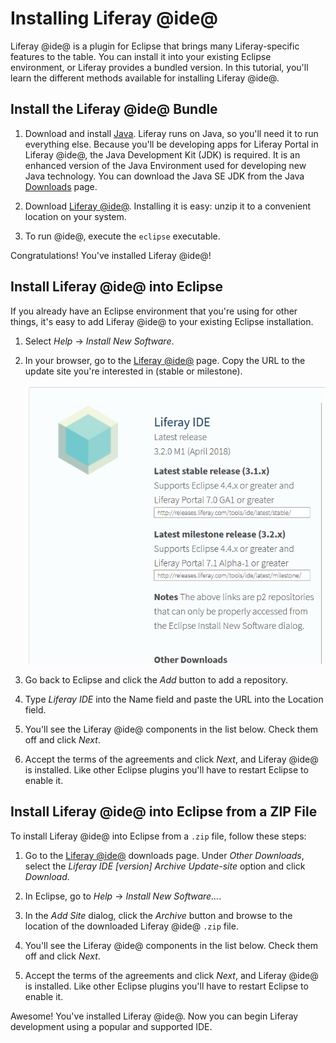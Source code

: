# Installing Liferay @ide@ [](id=installing-liferay-ide)

Liferay @ide@ is a plugin for Eclipse that brings many Liferay-specific features
to the table. You can install it into your existing Eclipse environment, or
Liferay provides a bundled version. In this tutorial, you'll learn the different
methods available for installing Liferay @ide@.

## Install the Liferay @ide@ Bundle [](id=install-the-liferay-ide-bundle)

1.  Download and install [Java](http://java.oracle.com). Liferay runs on Java, so
    you'll need it to run everything else. Because you'll be developing apps for
    Liferay Portal in Liferay @ide@, the Java Development Kit (JDK) is required.
    It is an enhanced version of the Java Environment used for developing new
    Java technology. You can download the Java SE JDK from the Java
    [Downloads](http://www.oracle.com/technetwork/java/javase/downloads/index.html)
    page. 

2.  Download
    [Liferay @ide@](https://www.liferay.com/downloads/liferay-projects/liferay-ide).
    Installing it is easy: unzip it to a convenient location on your system. 

3. To run @ide@, execute the `eclipse` executable.

Congratulations! You've installed Liferay @ide@! 

## Install Liferay @ide@ into Eclipse [](id=install-liferay-ide-into-eclipse)

If you already have an Eclipse environment that you're using for other
things, it's easy to add Liferay @ide@ to your existing Eclipse installation. 

1.  Select *Help* &rarr; *Install New Software*. 

2.  In your browser, go to the
    [Liferay @ide@](https://www.liferay.com/downloads/liferay-projects/liferay-ide)
    page. Copy the URL to the update site you're interested in (stable or
    milestone). 

    ![Figure 1: Liferay provides two update sites: stable for those who want a well-tested environment, and milestone for those who like the bleeding edge.](../../../images/liferay-ide-download.png)

3.  Go back to Eclipse and click the *Add* button to add a repository. 

4.  Type *Liferay IDE* into the Name field and paste the URL into the Location 
    field. 

5.  You'll see the Liferay @ide@ components in the list below. Check them off and
    click *Next*. 

6.  Accept the terms of the agreements and click *Next*, and Liferay @ide@ is
    installed. Like other Eclipse plugins you'll have to restart Eclipse to
    enable it. 

## Install Liferay @ide@ into Eclipse from a ZIP File [](id=install-liferay-ide-into-eclipse-from-a-zip-file)

To install Liferay @ide@ into Eclipse from a `.zip` file, follow these steps: 

1.  Go to the
    [Liferay @ide@](https://www.liferay.com/downloads/liferay-projects/liferay-ide)
    downloads page. Under *Other Downloads*, select the *Liferay IDE [version]
    Archive Update-site* option and click *Download*.

2.  In Eclipse, go to *Help* &rarr; *Install New Software...*. 

3.  In the *Add Site* dialog, click the *Archive* button and browse to the
    location of the downloaded Liferay @ide@ `.zip` file.

4.  You'll see the Liferay @ide@ components in the list below. Check them off and
    click *Next*. 

5.  Accept the terms of the agreements and click *Next*, and Liferay @ide@ is
    installed. Like other Eclipse plugins you'll have to restart Eclipse to
    enable it.

Awesome! You've installed Liferay @ide@. Now you can begin Liferay development
using a popular and supported IDE.
